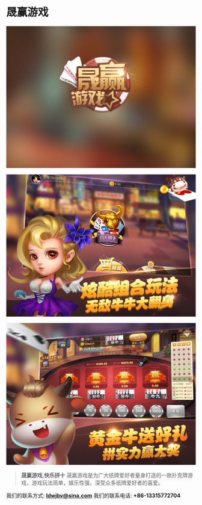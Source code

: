 # 晟赢游戏

![](uizzM1.jpg)


![](uizzM2.jpg)


![](uizzM3.jpg)


>**晟赢游戏,快乐拼十**
晟赢游戏是为广大纸牌爱好者量身打造的一款扑克牌游戏，游戏玩法简单，娱乐性强，深受众多纸牌爱好者的喜爱。

我们的联系方式: **ldwjbv@sina.com**
我们的联系电话: **+86-13315772704**
